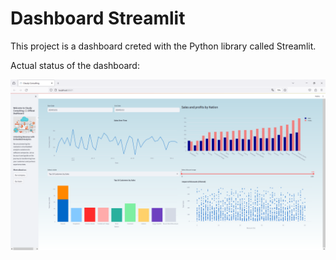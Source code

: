 # Dashboard Streamlit
This project is a dashboard creted with the Python library called Streamlit.

Actual status of the dashboard:

![alt text](https://github.com/pablodaniel99/dashboardStreamlit/blob/main/images/application.PNG)
